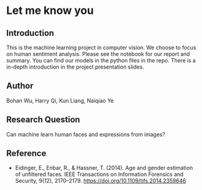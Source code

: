 # Let me know you

## Introduction

This is the machine learning project in computer vision. We choose to focus on human sentiment analysis. Please see the notebook for our report and summary. You can find our models in the python files in the repo. There is a in-depth introduction in the project presentation slides.

## Author

Bohan Wu, Harry Qi, Kun Liang, Naiqiao Ye

## Research Question

Can machine learn human faces and expressions from images?

## Reference

- Eidinger, E., Enbar, R., & Hassner, T. (2014). Age and gender estimation of unfiltered faces. IEEE Transactions on Information Forensics and Security, 9(12), 2170–2179. https://doi.org/10.1109/tifs.2014.2359646

